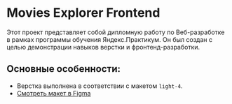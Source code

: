 # Movies Explorer Frontend

Этот проект представляет собой дипломную работу по Веб-разработке в рамках программы обучения Яндекс.Практикум. Он был создан с целью демонстрации навыков верстки и фронтенд-разработки.

## Основные особенности:
- Верстка выполнена в соответствии с макетом `light-4`.
- [Смотреть макет в Figma](https://www.figma.com/file/6FMWkB94wE7KTkcCgUXtnC/light-1?type=design&node-id=1%3A2798&mode=dev)
